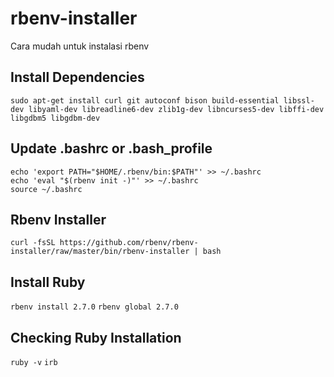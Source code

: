 # rbenv-installer
Cara mudah untuk instalasi rbenv

## Install Dependencies
`sudo apt-get install curl git autoconf bison build-essential libssl-dev libyaml-dev libreadline6-dev zlib1g-dev libncurses5-dev libffi-dev libgdbm5 libgdbm-dev`

## Update .bashrc or .bash_profile
```
echo 'export PATH="$HOME/.rbenv/bin:$PATH"' >> ~/.bashrc
echo 'eval "$(rbenv init -)"' >> ~/.bashrc
source ~/.bashrc
```

## Rbenv Installer
`curl -fsSL https://github.com/rbenv/rbenv-installer/raw/master/bin/rbenv-installer | bash`

## Install Ruby
`rbenv install 2.7.0`
`rbenv global 2.7.0`

## Checking Ruby Installation
`ruby -v`
`irb`
